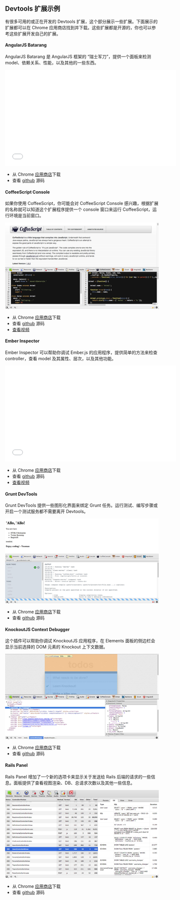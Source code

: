## Devtools 扩展示例

有很多可用的或正在开发的 Devtools 扩展，这个部分展示一些扩展。下面展示的扩展都可以在 Chrome 应用商店找到并下载。这些扩展都是开源的，你也可以参考这些扩展开发自己的扩展。

#### AngularJS Batarang

AngularJS Batarang 是 AngularJS 框架的 “瑞士军刀”，提供一个面板来检测 model、依赖关系、性能，以及其他的一些东西。

<object width="560" height="315">
    <param name="movie" value="//www.youtube.com/v/q-7mhcHXSfM?version=3&amp;hl=en_US">
    <param name="allowFullScreen" value="true">
    <param name="allowscriptaccess" value="always">
    <embed src="//www.youtube.com/v/q-7mhcHXSfM?version=3&amp;hl=en_US" type="application/x-shockwave-flash" width="560" height="315" allowscriptaccess="always" allowfullscreen="true">
</object>

- 从 Chrome [应用商店](https://chrome.google.com/webstore/detail/ighdmehidhipcmcojjgiloacoafjmpfk)下载
- 查看 [github](https://github.com/angular/angularjs-batarang) 源码

#### CoffeeScript Console

如果你使用 CoffeeScript，你可能会对 CoffeeScript Console 感兴趣，根据扩展的名称就可以知道这个扩展程序提供一个 console 窗口来运行 CoffeeScript，运行环境是当前窗口。

![coffeescript-ext](../../images/coffeescript-ext.jpg)

- 从 Chrome [应用商店](https://chrome.google.com/webstore/detail/coffeeconsole/ladbkfdlnaibelfidknofapbbdlhadfp)下载
- 查看 [github](https://github.com/snookca/CoffeeConsole) 源码
- [查看视频](https://www.youtube.com/watch?feature=player_embedded&v=vKbTW2ICvIw)

#### Ember Inspector

Ember Inspector 可以帮助你调试 Ember.js 的应用程序，提供简单的方法来检查 controller，查看 model 及其属性、层次，以及其他功能。

<object width="560" height="315">  
	<param name="movie" value="//www.youtube.com/v/0B9leRf5kuo?hl=en_US&amp;version=3">  
	<param name="allowFullScreen" value="true">  
	<param name="allowscriptaccess" value="always">  
	<embed src="//www.youtube.com/v/0B9leRf5kuo?hl=en_US&amp;version=3" type="application/x-shockwave-flash" width="560" height="315" allowscriptaccess="always" allowfullscreen="true">
</object>

- 从 Chrome [应用商店](https://chrome.google.com/webstore/detail/ember-inspector/bmdblncegkenkacieihfhpjfppoconhi)下载
- 查看 [github](https://github.com/tildeio/ember-extension) 源码
- [查看视频](https://www.youtube.com/user/wycats/videos?query=inspector)

#### Grunt DevTools

Grunt DevTools 提供一些图形化界面来绑定 Grunt 任务。运行测试、编写步骤或开启一个测试服务都不需要离开 Devtools。

![grunt](../../images/grunt.jpg)

- 从 Chrome [应用商店](https://chrome.google.com/webstore/detail/grunt-devtools/fbiodiodggnlakggeeckkjccjhhjndnb?hl=en)下载
- 查看 [github](https://github.com/vladikoff/grunt-devtools) 源码

#### KnockoutJS Context Debugger

这个插件可以帮助你调试 KnockoutJS 应用程序，在 Elements 面板的侧边栏会显示当前选择的 DOM 元素的 Knockout 上下文数据。

![knockout](../../images/knockout.jpg)

- 从 Chrome [应用商店](https://chrome.google.com/webstore/detail/knockoutjs-context-debugg/oddcpmchholgcjgjdnfjmildmlielhof)下载
- 查看 [github](https://github.com/timstuyckens/chromeextensions-knockoutjs) 源码

#### Rails Panel

Rails Panel 增加了一个新的选项卡来显示关于发送给 Rails 后端的请求的一些信息。面板提供了查看视图渲染、DB、总请求次数以及其他一些信息。

![rails](../../images/rails.jpg)

- 从 Chrome [应用商店](https://chrome.google.com/webstore/detail/railspanel/gjpfobpafnhjhbajcjgccbbdofdckggg)下载
- 查看 [github](https://github.com/dejan/rails_panel) 源码